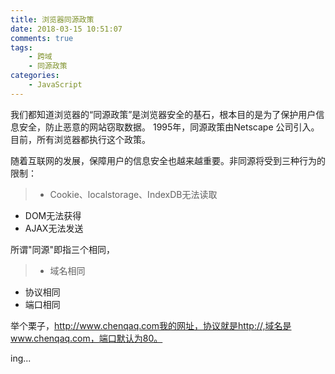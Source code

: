 ```yaml
---
title: 浏览器同源政策
date: 2018-03-15 10:51:07
comments: true
tags:
    - 跨域
    - 同源政策
categories:
    - JavaScript
---
```


我们都知道浏览器的“同源政策”是浏览器安全的基石，根本目的是为了保护用户信息安全，防止恶意的网站窃取数据。
1995年，同源政策由Netscape 公司引入。目前，所有浏览器都执行这个政策。
<!-- more -->
随着互联网的发展，保障用户的信息安全也越来越重要。非同源将受到三种行为的限制：
> - Cookie、localstorage、IndexDB无法读取
- DOM无法获得
- AJAX无法发送

所谓"同源"即指三个相同，
> - 域名相同
- 协议相同
- 端口相同

举个栗子，http://www.chenqaq.com我的网址，协议就是http://,域名是www.chenqaq.com，端口默认为80。

ing...
